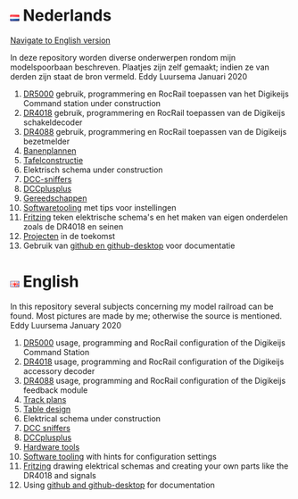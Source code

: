 # ![Nederlandse vlag](./images/nl.gif) Nederlands

[Navigate to English version](#English)

In deze repository worden diverse onderwerpen rondom mijn modelspoorbaan beschreven. Plaatjes zijn zelf gemaakt; indien ze van derden zijn staat de bron vermeld.
Eddy Luursema Januari 2020

1. [DR5000](/DR5000/README.md) gebruik, programmering en RocRail toepassen van het Digikeijs Command station under construction
2. [DR4018](/DR4018/README.md) gebruik, programmering en RocRail toepassen van de Digikeijs schakeldecoder   
3. [DR4088](/DR4088/README.md) gebruik, programmering en RocRail toepassen van de Digikeijs bezetmelder
4. [Banenplannen](/Track/README.md)
5. [Tafelconstructie](/Table/README.md)
6. Elektrisch schema under construction
7. [DCC-sniffers](./DCCsniffers/README.md)
8. [DCCplusplus](./DCCplusplus/README.md)
9. [Gereedschappen](./Hardwaretooling/README.md)
10. [Softwaretooling](./Softwaretooling.md) met tips voor instellingen
11. [Fritzing](./Fritzing/README.md) teken elektrische schema's en het maken van eigen onderdelen zoals de DR4018 en seinen
12. [Projecten](./Projects.md) in de toekomst
13. Gebruik van [github en github-desktop](/Github/README.md) voor documentatie


# ![English flag](./images/gb.gif) English

In this repository several subjects concerning my model railroad can be found. Most pictures are made by me; otherwise the source is mentioned.
Eddy Luursema January 2020

1. [DR5000](/DR5000/README.md) usage, programming and RocRail configuration of the Digikeijs Command Station
2. [DR4018](/DR4018/README.md) usage, programming and RocRail configuration of the Digikeijs accessory decoder   
3. [DR4088](/DR4088/README.md) usage, programming and RocRail configuration of the Digikeijs feedback module
4. [Track plans](/Track/README.md)
5. [Table design](/Table/README.md)
6. Elektrical schema under construction
7. [DCC sniffers](./DCCsniffers/README.md)
8. [DCCplusplus](./DCCplusplus/README.md)
9. [Hardware tools](./Hardwaretooling/README.md)
10. [Software tooling](./Softwaretooling.md) with hints for configuration settings
11. [Fritzing](./Fritzing/README.md) drawing elektrical schemas and creating your own parts like the DR4018 and signals
12. Using [github and github-desktop](/Github/README.md) for documentation
